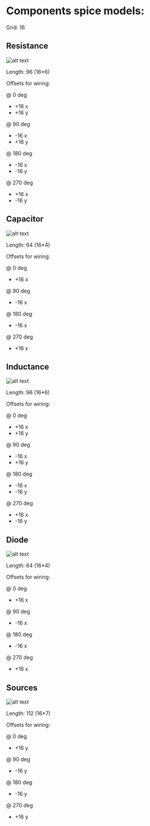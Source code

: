 # Components spice models:

Grid: 16

## Resistance

![alt text](images/resistanceModel.png)

Length: 96 (16*6)

Offsets for wiring:

@ 0 deg
* +16 x
* +16 y

@ 90 deg
* -16 x
* +16 y

@ 180 deg
* -16 x
* -16 y

@ 270 deg
* +16 x
* -16 y



## Capacitor

![alt text](images/capacitorModel.png)

Length: 64 (16*4)

Offsets for wiring:

@ 0 deg
* +16 x

@ 90 deg
* -16 x

@ 180 deg
* -16 x

@ 270 deg
* +16 x

## Inductance
![alt text](images/inductanceModel.png)

Length: 96 (16*6)

Offsets for wiring:

@ 0 deg
* +16 x
* +16 y

@ 90 deg
* -16 x
* +16 y

@ 180 deg
* -16 x
* -16 y

@ 270 deg
* +16 x
* -16 y

## Diode
![alt text](images/diodeModel.png)

Length: 64 (16*4)

Offsets for wiring:

@ 0 deg
* +16 x

@ 90 deg
* -16 x

@ 180 deg
* -16 x

@ 270 deg
* +16 x

## Sources  
![alt text](images/sourceModel.png)

Length: 112 (16*7)

Offsets for wiring:

@ 0 deg
* +16 y

@ 90 deg
* -16 y

@ 180 deg
* -16 y

@ 270 deg
* +16 y
